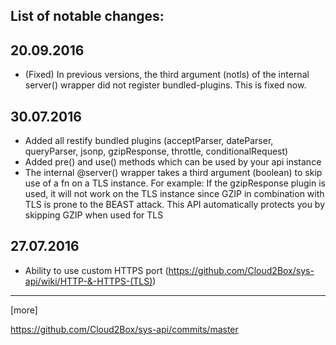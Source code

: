 List of notable changes:
---

## 20.09.2016

+ (Fixed) In previous versions, the third argument (notls) of the internal server() wrapper did not register bundled-plugins. This is fixed now.

## 30.07.2016

+ Added all restify bundled plugins
(acceptParser, dateParser, queryParser,  jsonp, gzipResponse, throttle, conditionalRequest)
+ Added pre() and use() methods which can be used by your api instance
+ The internal @server() wrapper takes a third argument (boolean) to skip use of a fn on a TLS instance. For example: If the gzipResponse plugin is used, it will not work on the TLS instance since GZIP in combination with TLS is prone to the BEAST attack. This API automatically protects you by skipping GZIP when used for TLS

## 27.07.2016

+ Ability to use custom HTTPS port (https://github.com/Cloud2Box/sys-api/wiki/HTTP-&-HTTPS-(TLS))

---

[more]

https://github.com/Cloud2Box/sys-api/commits/master